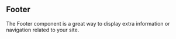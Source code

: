## Footer

The Footer component is a great way to display extra information or navigation related to your site.
